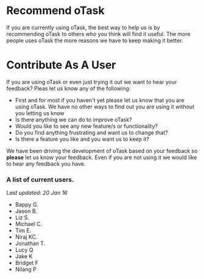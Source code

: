 # Recommend oTask
If you are currently using oTask, the best way to help us is by recommending oTask to others who you think will find it useful. The more people uses oTask the more reasons we have to keep making it better.

# Contribute As A User

If you are using oTask or even just trying it out we want to hear your feedback? Pleas let us know any of the following:

- First and for most if you haven't yet please let us know that you are using oTask. We have no other ways to find out you are using it without you letting us know
- Is there anything we can do to improve oTask?
- Would you like to see any new feature/s or functionality?
- Do you find anything frustrating and want us to change that?
- Is there a feature you like and you want us to keep it?

We have been driving the development of oTask based on your feedback so **please** let us know your feedback. Even if you are not using it we would like to hear any feedback you have.

### A list of current users.

*Last updated: 20 Jan 16*

- Bappy G.
- Jason B.
- Liz S.
- Michael C.
- Tim E.
- Niraj KC.
- Jonathan T.
- Lucy Q
- Jake K
- Bridget F
- Nilang P






